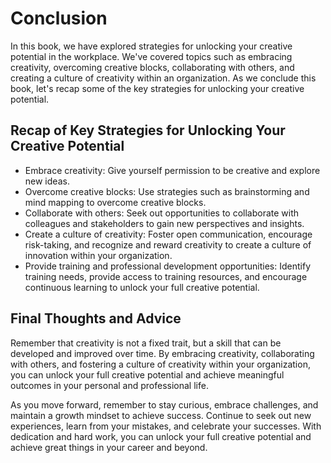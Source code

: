 # Conclusion

In this book, we have explored strategies for unlocking your creative potential in the workplace. We've covered topics such as embracing creativity, overcoming creative blocks, collaborating with others, and creating a culture of creativity within an organization. As we conclude this book, let's recap some of the key strategies for unlocking your creative potential.

Recap of Key Strategies for Unlocking Your Creative Potential
-------------------------------------------------------------

* Embrace creativity: Give yourself permission to be creative and explore new ideas.
* Overcome creative blocks: Use strategies such as brainstorming and mind mapping to overcome creative blocks.
* Collaborate with others: Seek out opportunities to collaborate with colleagues and stakeholders to gain new perspectives and insights.
* Create a culture of creativity: Foster open communication, encourage risk-taking, and recognize and reward creativity to create a culture of innovation within your organization.
* Provide training and professional development opportunities: Identify training needs, provide access to training resources, and encourage continuous learning to unlock your full creative potential.

Final Thoughts and Advice
-------------------------

Remember that creativity is not a fixed trait, but a skill that can be developed and improved over time. By embracing creativity, collaborating with others, and fostering a culture of creativity within your organization, you can unlock your full creative potential and achieve meaningful outcomes in your personal and professional life.

As you move forward, remember to stay curious, embrace challenges, and maintain a growth mindset to achieve success. Continue to seek out new experiences, learn from your mistakes, and celebrate your successes. With dedication and hard work, you can unlock your full creative potential and achieve great things in your career and beyond.